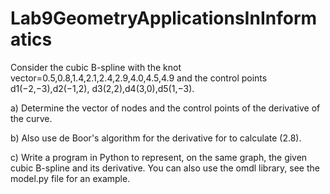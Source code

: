 # Lab9GeometryApplicationsInInformatics

Consider the cubic B-spline with the knot vector=0.5,0.8,1.4,2.1,2.4,2.9,4.0,4.5,4.9 and the control points d1(−2,−3),d2(−1,2), d3(2,2),d4(3,0),d5(1,−3).


a) Determine the vector of nodes and the control points of the derivative of the curve.


b) Also use de Boor's algorithm for the derivative for to calculate (2.8).


c) Write a program in Python to represent, on the same graph, the given cubic B-spline and its derivative. You can also use the omdl library, see the model.py file for an example.
